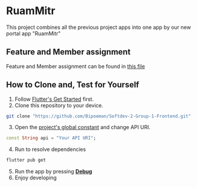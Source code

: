 # RuamMitr

This project combines all the previous project apps into one app by our new portal app "RuamMitr"

## Feature and Member assignment
Feature and Member assignment can be found in [this file](Feature.md)

## How to Clone and, Test for Yourself

1. Follow [Flutter's Get Started](https://docs.flutter.dev/get-started/install) first.
2. Clone this repository to your device.

```sh
git clone "https://github.com/Bipoeman/Softdev-2-Group-1-Frontend.git"
```

3. Open the [project's global constant](lib/global_const.dart) and change API URI.

```dart
const String api = "Your API URI";
```

4. Run to resolve dependencies

```sh
flutter pub get
```

5. Run the app by pressing [**Debug**](lib/main.dart)
6. Enjoy developing